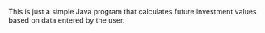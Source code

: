 This is just a simple Java program that calculates future investment values based on data entered by the user.
